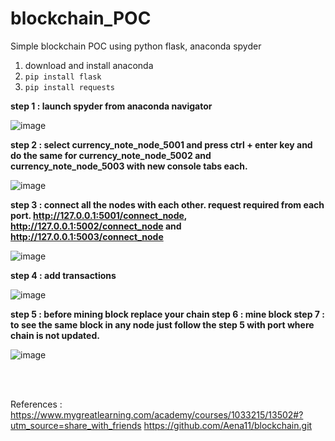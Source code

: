 # blockchain_POC
Simple blockchain POC using python flask, anaconda spyder

1) download and install anaconda
2) ```pip install flask```
3) ```pip install requests```

**step 1 : launch spyder from anaconda navigator**

![image](https://user-images.githubusercontent.com/43343732/161747366-6eb47d78-3aaf-4cc8-b871-955fed76c37b.png)


**step 2 : select currency_note_node_5001 and press ctrl + enter key and do the same for currency_note_node_5002 and currency_note_node_5003 with new console tabs each.**

![image](https://user-images.githubusercontent.com/43343732/161747209-97f4dd38-1140-4831-b8c0-f11da1da3d6a.png)

**step 3 : connect all the nodes with each other. request required from each port. http://127.0.0.1:5001/connect_node, http://127.0.0.1:5002/connect_node and http://127.0.0.1:5003/connect_node**

![image](https://user-images.githubusercontent.com/43343732/161745848-9314c2db-c63a-4dab-ab9f-edba66294ae9.png)

**step 4 : add transactions**

![image](https://user-images.githubusercontent.com/43343732/161746622-b596cb86-9e03-4a0c-8b88-2e13f5694571.png)


**step 5 : before mining block replace your chain
step 6 : mine block
step 7 : to see the same block in any node just follow the step 5 with port where chain is not updated.**

![image](https://user-images.githubusercontent.com/43343732/161746854-faeac713-d9ba-48ea-aeef-b0ee160d9847.png)

<br><br>

References :<br>
https://www.mygreatlearning.com/academy/courses/1033215/13502#?utm_source=share_with_friends
https://github.com/Aena11/blockchain.git

